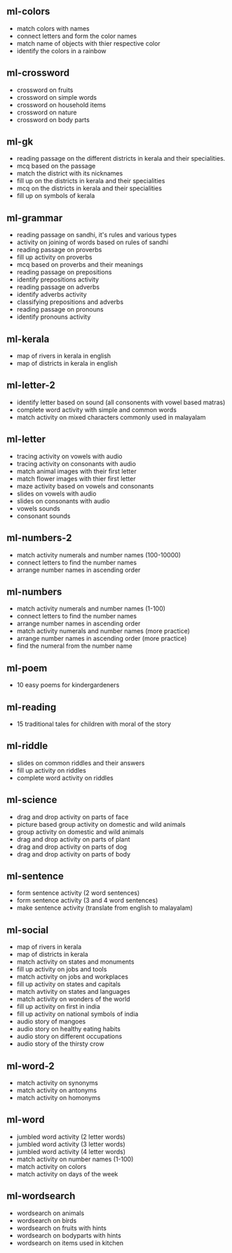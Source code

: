 ## ml-colors

- match colors with names
- connect letters and form the color names
- match name of objects with thier respective color
- identify the colors in a rainbow

## ml-crossword

- crossword on fruits
- crossword on simple words
- crossword on household items
- crossword on nature
- crossword on body parts

## ml-gk

- reading passage on the different districts in kerala and their specialities.
- mcq based on the passage
- match the district with its nicknames
- fill up on the districts in kerala and their specialities
- mcq on the districts in kerala and their specialities
- fill up on symbols of kerala

## ml-grammar

- reading passage on sandhi, it's rules and various types
- activity on joining of words based on rules of sandhi
- reading passage on proverbs
- fill up activity on proverbs
- mcq based on proverbs and their meanings
- reading passage on prepositions
- identify prepositions activity
- reading passage on adverbs
- identify adverbs activity
- classifying prepositions and adverbs
- reading passage on pronouns
- identify pronouns activity

## ml-kerala

- map of rivers in kerala in english
- map of districts in kerala in english

## ml-letter-2

- identify letter based on sound (all consonents with vowel based matras)
- complete word activity with simple and common words
- match activity on mixed characters commonly used in malayalam

## ml-letter

- tracing activity on vowels with audio
- tracing activity on consonants with audio
- match animal images with their first letter
- match flower images with thier first letter
- maze activity based on vowels and consonants
- slides on vowels with audio
- slides on consonants with audio
- vowels sounds
- consonant sounds

## ml-numbers-2

- match activity numerals and number names (100-10000)
- connect letters to find the number names
- arrange number names in ascending order

## ml-numbers

- match activity numerals and number names (1-100)
- connect letters to find the number names
- arrange number names in ascending order
- match activity numerals and number names (more practice)
- arrange number names in ascending order (more practice)
- find the numeral from the number name

## ml-poem

- 10 easy poems for kindergardeners

## ml-reading

- 15 traditional tales for children with moral of the story

## ml-riddle

- slides on common riddles and their answers
- fill up activity on riddles
- complete word activity on riddles

## ml-science

- drag and drop activity on parts of face
- picture based group activity on domestic and wild animals
- group activity on domestic and wild animals
- drag and drop activity on parts of plant
- drag and drop activity on parts of dog
- drag and drop activity on parts of body

## ml-sentence

- form sentence activity (2 word sentences)
- form sentence activity (3 and 4 word sentences)
- make sentence activity (translate from english to malayalam)

## ml-social

- map of rivers in kerala
- map of districts in kerala
- match activity on states and monuments
- fill up activity on jobs and tools
- match activity on jobs and workplaces
- fill up activity on states and capitals
- match avtivity on states and languages
- match activity on wonders of the world
- fill up activity on first in india
- fill up activity on national symbols of india
- audio story of mangoes
- audio story on healthy eating habits
- audio story on different occupations
- audio story of the thirsty crow

## ml-word-2

- match activity on synonyms
- match activity on antonyms
- match activity on homonyms

## ml-word

- jumbled word activity (2 letter words)
- jumbled word activity (3 letter words)
- jumbled word activity (4 letter words)
- match activity on number names (1-100)
- match activity on colors
- match activity on days of the week

## ml-wordsearch

- wordsearch on animals
- wordsearch on birds
- wordsearch on fruits with hints
- wordsearch on bodyparts with hints
- wordsearch on items used in kitchen
